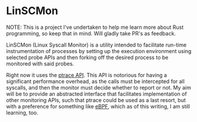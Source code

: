 # LinSCMon

NOTE: This is a project I've undertaken to help me learn more about Rust
programming, so keep that in mind. Will gladly take PR's as feedback.

LinSCMon (Linux Syscall Monitor) is a utility intended to facilitate
run-time instrumentation of processes by setting up the execution environment
using selected probe APIs and then forking off the desired process to be
monitored with said probes.

Right now it uses the
[ptrace API](https://docs.rs/nix/latest/nix/sys/ptrace/index.html). This
API is notorious for having a significant performance overhead, as the
calls must be intercepted for all syscalls, and then the monitor must
decide whether to report or not. My aim will be to provide an abstracted
interface that facilitates implementation of other monitoring APIs, such
that ptrace could be used as a last resort, but with a preference for
something like [eBPF](https://ebpf.io/), which as of this writing, I am
still learning, too.

